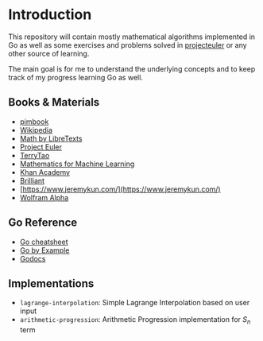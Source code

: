 # Introduction

This repository will contain mostly mathematical algorithms implemented in Go as well as some exercises and problems solved in [projecteuler](https://projecteuler.net) or any other source of learning. 

The main goal is for me to understand the underlying concepts and to keep track of my progress learning Go as well.

## Books & Materials

- [pimbook](https://pimbook.org/)
- [Wikipedia](https://en.wikipedia.org/)
- [Math by LibreTexts](https://math.libretexts.org/)
- [Project Euler](https://projecteuler.net/)
- [TerryTao](https://terrytao.wordpress.com/)
- [Mathematics for Machine Learning](https://mml-book.github.io/)
- [Khan Academy](https://www.khanacademy.org/)
- [Brilliant](https://brilliant.org/)
- [https://www.jeremykun.com/](https://www.jeremykun.com/)
- [Wolfram Alpha](https://www.wolframalpha.com/)

## Go Reference

- [Go cheatsheet](https://github.com/a8m/golang-cheat-sheet)
- [Go by Example](https://gobyexample.com/)
- [Godocs](https://golangdocs.com/)

## Implementations

- `lagrange-interpolation`: Simple Lagrange Interpolation based on user input
- `arithmetic-progression`: Arithmetic Progression implementation for $S_n$ term
